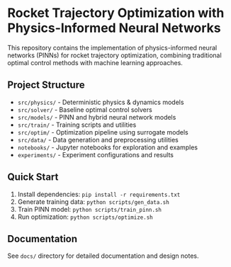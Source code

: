 # Rocket Trajectory Optimization with Physics-Informed Neural Networks

This repository contains the implementation of physics-informed neural networks (PINNs) for rocket trajectory optimization, combining traditional optimal control methods with machine learning approaches.

## Project Structure

- `src/physics/` - Deterministic physics & dynamics models
- `src/solver/` - Baseline optimal control solvers
- `src/models/` - PINN and hybrid neural network models
- `src/train/` - Training scripts and utilities
- `src/optim/` - Optimization pipeline using surrogate models
- `src/data/` - Data generation and preprocessing utilities
- `notebooks/` - Jupyter notebooks for exploration and examples
- `experiments/` - Experiment configurations and results

## Quick Start

1. Install dependencies: `pip install -r requirements.txt`
2. Generate training data: `python scripts/gen_data.sh`
3. Train PINN model: `python scripts/train_pinn.sh`
4. Run optimization: `python scripts/optimize.sh`

## Documentation

See `docs/` directory for detailed documentation and design notes.
